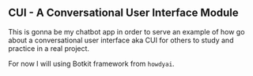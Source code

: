 ## CUI - A Conversational User Interface Module

This is gonna be my chatbot app in order to serve an example of how go about a conversational user interface aka CUI for others to study and practice in a real project. 

For now I will using Botkit framework from `howdyai`.

